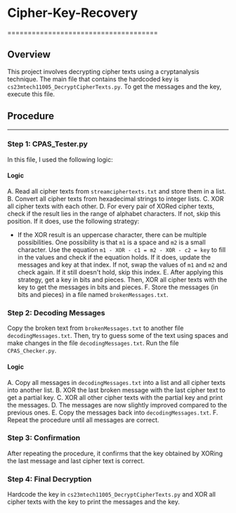 # Cipher-Key-Recovery
=====================================

## Overview

This project involves decrypting cipher texts using a cryptanalysis technique. The main file that contains the hardcoded key is `cs23mtech11005_DecryptCipherTexts.py`. To get the messages and the key, execute this file.

## Procedure
-------------

### Step 1: CPAS_Tester.py

In this file, I used the following logic:

#### Logic

A. Read all cipher texts from `streamciphertexts.txt` and store them in a list.
B. Convert all cipher texts from hexadecimal strings to integer lists.
C. XOR all cipher texts with each other.
D. For every pair of XORed cipher texts, check if the result lies in the range of alphabet characters. If not, skip this position. If it does, use the following strategy:
   * If the XOR result is an uppercase character, there can be multiple possibilities. One possibility is that `m1` is a space and `m2` is a small character. Use the equation `m1 - XOR - c1 = m2 - XOR - c2 = key` to fill in the values and check if the equation holds. If it does, update the messages and key at that index. If not, swap the values of `m1` and `m2` and check again. If it still doesn't hold, skip this index.
E. After applying this strategy, get a key in bits and pieces. Then, XOR all cipher texts with the key to get the messages in bits and pieces.
F. Store the messages (in bits and pieces) in a file named `brokenMessages.txt`.

### Step 2: Decoding Messages

Copy the broken text from `brokenMessages.txt` to another file `decodingMessages.txt`. Then, try to guess some of the text using spaces and make changes in the file `decodingMessages.txt`. Run the file `CPAS_Checker.py`.

#### Logic

A. Copy all messages in `decodingMessages.txt` into a list and all cipher texts into another list.
B. XOR the last broken message with the last cipher text to get a partial key.
C. XOR all other cipher texts with the partial key and print the messages.
D. The messages are now slightly improved compared to the previous ones.
E. Copy the messages back into `decodingMessages.txt`.
F. Repeat the procedure until all messages are correct.

### Step 3: Confirmation

After repeating the procedure, it confirms that the key obtained by XORing the last message and last cipher text is correct.

### Step 4: Final Decryption

Hardcode the key in `cs23mtech11005_DecryptCipherTexts.py` and XOR all cipher texts with the key to print the messages and the key.

